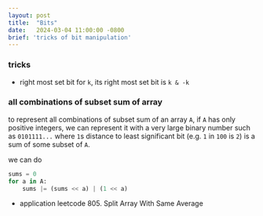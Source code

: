 ```yaml
---
layout: post
title:  "Bits"
date:   2024-03-04 11:00:00 -0800
brief: 'tricks of bit manipulation'
---
```



### tricks
- right most set bit
for `k`, its right most set bit is `k & -k`


### all combinations of subset sum of array
to represent all combinations of subset sum of an array `A`, if `A` has only positive integers, we can represent it with a very large binary number such as `0101111...` where `1`s distance to least significant bit (e.g. `1` in `100` is `2`) is a sum of some subset of `A`.

we can do

```python
sums = 0
for a in A:
    sums |= (sums << a) | (1 << a)
```

- application
leetcode 805. Split Array With Same Average

